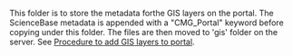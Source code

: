 This folder is to store the metadata forthe GIS layers on the portal. The ScienceBase metadata is appended with a "CMG_Portal" keyword before copying under this folder. The files are then moved to 'gis' folder on the server. See [Procedure to add GIS layers to portal](https://github.com/USGS-CMG/usgs-cmg-portal/wiki/Procedure-to-add-GIS-layers-to-portal).
